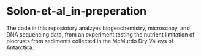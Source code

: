 # Solon-et-al_in-preperation
The code in this reposiotory analzyes biogeochemistry, microscopy, and DNA sequencing data, from an experiment testing the nutrient limitation of biocrusts from sediments collected in the McMurdo Dry Valleys of Antarctica.
